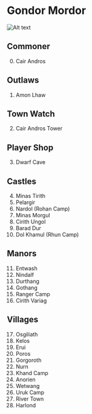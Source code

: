 # Gondor Mordor

![Alt text](/mt_doom.gif?raw=true "LOTR Map")

## Commoner

0. Cair Andros 

## Outlaws

1. Amon Lhaw

## Town Watch

2. Cair Andros Tower

## Player Shop

3. Dwarf Cave

## Castles

4. Minas Tirith
5. Pelargir
6. Nardol (Rohan Camp)
7. Minas Morgul
8. Cirith Ungol
9. Barad Dur
10. Dol Khamul (Rhun Camp)

## Manors

11. Entwash
12. Nindalf
13. Durthang
14. Gothang
15. Ranger Camp
16. Cirith Variag

## Villages

17. Osgiliath
18. Kelos
19. Erui
20. Poros
21. Gorgoroth
22. Nurn
23. Khand Camp
24. Anorien
25. Wetwang
26. Uruk Camp
27. River Town
28. Harlond
